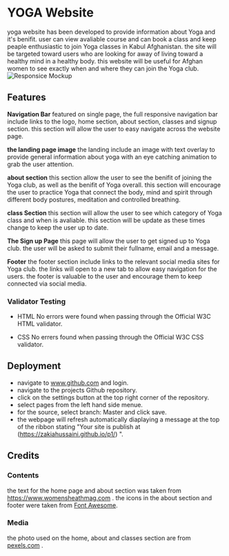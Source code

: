 # YOGA Website
yoga website has been developed to provide information about Yoga and it's benifit. user can view avaliable course and can book a class and keep peaple enthusiastic to join Yoga classes in Kabul Afghanistan.
the site will be targeted toward users who are looking for away of living toward a healthy mind in a healthy body.
this website will be useful for Afghan women to see exactly when and where they can join the Yoga club.
![Responsice Mockup](/workspace/p1/assets/images/readme.PNG)

## Features

__Navigation Bar__
featured on single page, the full responsive navigation bar include links to the logo, home section, about section, classes and signup section.
this section will allow the user to easy navigate across the website page.

__the landing page image__
the landing include an image with text overlay to provide general information about yoga with an eye catching animation to grab the user attention.

__about section__
this section allow the user to see the benifit of joining the Yoga club, as well as the benifit of Yoga overall.
this section will encourage the user to practice Yoga that connect the body, mind and spirit through different body postures, meditation and controlled breathing.

__class Section__
this section will allow the user to see which category of Yoga class and when is avaliable.
this section will be update as these times change to keep the user up to date.

__The Sign up Page__
this page will allow the user to get signed up to Yoga club. the user will be asked to submit their fullname, email and a message.

__Footer__ 
the footer section include links to the relevant social media sites for Yoga club.
the links will open to a new tab to allow easy navigation for the users. the footer is valuable to the user and encourage them to keep connected via social media.

### Validator Testing
- HTML
No errors were found when passing through the Official  W3C HTML validator.

- CSS 
No errers found when passing through the Official W3C CSS validator.

## Deployment 

- navigate to www.github.com and login.
- navigate to the projects Github repository.
- click on the settings button at the top right corner of the repository.
- select pages from the left hand side menue.
- for the source, select branch: Master and click save.
- the webpage will refresh automatically diaplaying a message at the top of the ribbon stating "Your site is publish at (https://zakiahussaini.github.io/p1/) ".

## Credits
### Contents
the text for the home page and about section was taken from https://www.womensheathmag.com .
the icons in the about section and footer were taken from [Font Awesome](https://fontawesome.com/).

### Media 
the photo used on the home, about and classes section are from [pexels.com](https://www.pexels.com/) .
